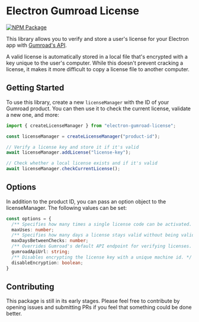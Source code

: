# Electron Gumroad License

[![NPM Package](https://img.shields.io/npm/v/electron-gumroad-license)](https://npmjs.com/package/electron-gumroad-license)

This library allows you to verify and store a user's license for your Electron
app with [Gumroad's API](https://help.gumroad.com/article/76-license-keys).

A valid license is automatically stored in a local file that's encrypted with a
key unique to the user's computer. While this doesn't prevent cracking a
license, it makes it more difficult to copy a license file to another computer.

## Getting Started

To use this library, create a new `licenseManager` with the ID of your Gumroad
product. You can then use it to check the current license, validate a new one,
and more:

```ts
import { createLicenseManager } from "electron-gumroad-license";

const licenseManager = createLicenseManager("product-id");

// Verify a license key and store it if it's valid
await licenseManager.addLicense("license-key");

// Check whether a local license exists and if it's valid
await licenseManager.checkCurrentLicense();
```

## Options

In addition to the product ID, you can pass an option object to the
licenseManager. The following values can be set:

```ts
const options = {
  /** Specifies how many times a single license code can be activated. Default: unlimited. */
  maxUses: number;
  /** Specifies how many days a license stays valid without being validated. Default: unlimited. */
  maxDaysBetweenChecks: number;
  /** Overrides Gumroad's default API endpoint for verifying licenses. */
  gumroadApiUrl: string;
  /** Disables encrypting the license key with a unique machine id. */
  disableEncryption: boolean;
}
```

## Contributing

This package is still in its early stages. Please feel free to contribute by
opening issues and submitting PRs if you feel that something could be done
better.

